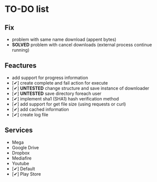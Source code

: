 # TO-DO list

## Fix
* problem with same name download (appent bytes)
* **SOLVED** problem with cancel downloads (external process continue running)

## Feactures
* add support for progress information
* [✔] create complete and fail action for execute
* [✔] **UNTESTED** change structure and save instance of downloader
* [✔] **UNTESTED** save directory foreach user
* [✔] implement sha1 (SHA1) hash verification method
* [✔] add support for get file size (using requests or curl)
* [✔] add cached information
* [✔] create log file

## Services
* Mega
* Google Drive
* Dropbox
* Mediafire
* Youtube
* [✔] Default
* [✔] Play Store